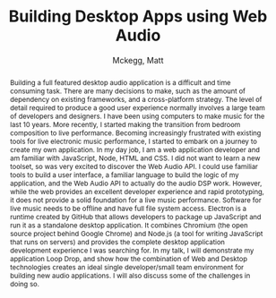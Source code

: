 --- 
title: "Building Desktop Apps using Web Audio" 
abstract: "Building a full featured desktop audio application is a difficult and time consuming task. There are many decisions to make, such as the amount of dependency on existing frameworks, and a cross-platform strategy. The level of detail required to produce a good user experience normally involves a large team of developers and designers. I have been using computers to make music for the last 10 years. More recently, I started making the transition from bedroom composition to live performance. Becoming increasingly frustrated with existing tools for live electronic music performance, I started to embark on a journey to create my own application. In my day job, I am a web application developer and am familiar with JavaScript, Node, HTML and CSS. I did not want to learn a new toolset, so was very excited to discover the Web Audio API. I could use familiar tools to build a user interface, a familiar language to build the logic of my application, and the Web Audio API to actually do the audio DSP work. However, while the web provides an excellent developer experience and rapid prototyping, it does not provide a solid foundation for a live music performance. Software for live music needs to be offline and have full file system access. Electron is a runtime created by GitHub that allows developers to package up JavaScript and run it as a standalone desktop application. It combines Chromium (the open source project behind Google Chrome) and Node.js (a tool for writing JavaScript that runs on servers) and provides the complete desktop application development experience I was searching for. In my talk, I will demonstrate my application Loop Drop, and show how the combination of Web and Desktop technologies creates an ideal single developer/small team environment for building new audio applications. I will also discuss some of the challenges in doing so." 
address: "Atlanta, Georgia" 
author: "Mckegg, Matt"
webAuthor: "Matt Mckegg" 
booktitle: "Proceedings of the International Web Audio Conference" 
editor: "Freeman, Jason and Lerch, Alexander and Paradis, Matthew" 
month: "Proceedings of the International Web Audio Conference"
pages: "undefined" 
publisher: "Georgia Tech" 
series: "WAC '16"
type: "Talk"  
year: "2016" 
id: "2016_EA_8" 
tags: year2016
media: https://smartech.gatech.edu/bitstream/handle/1853/54656/building-desktop_videostream.html?sequence=8&isAllowed=y 
pdflink: /_data/papers/pdf/2016/2016_8.pdf
ISSN: 2663-5844
---